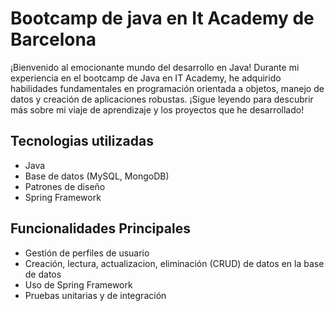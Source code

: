 # Bootcamp de java en It Academy de Barcelona
¡Bienvenido al emocionante mundo del desarrollo en Java! Durante mi experiencia en el bootcamp de Java en IT Academy, he adquirido habilidades fundamentales en programación orientada a objetos, manejo de datos y creación de aplicaciones robustas. ¡Sigue leyendo para descubrir más sobre mi viaje de aprendizaje y los proyectos que he desarrollado!


Tecnologias utilizadas
---
- Java
- Base de datos (MySQL, MongoDB)
- Patrones de diseño
- Spring Framework


Funcionalidades Principales
---
- Gestión de perfiles de usuario
- Creación, lectura, actualizacion, eliminación (CRUD) de datos en la base de datos
- Uso de Spring Framework
- Pruebas unitarias y de integración





